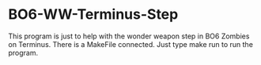 # BO6-WW-Terminus-Step
This program is just to help with the wonder weapon step in BO6 Zombies on Terminus.
There is a MakeFile connected. Just type make run to run the program.
